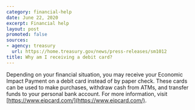 ```yaml
---
category: financial-help
date: June 22, 2020
excerpt: Financial help
layout: post
promoted: false
sources:
- agency: treasury
  url: https://home.treasury.gov/news/press-releases/sm1012
title: Why am I receiving a debit card? 
---
```


Depending on your financial situation, you may receive your Economic Impact Payment on a debit card instead of by paper check. These cards can be used to make purchases, withdraw cash from ATMs, and transfer funds to your personal bank account. For more information, visit [https://www.eipcard.com/](https://www.eipcard.com/).